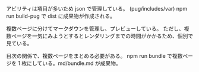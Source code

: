 アビリティは項目が多いため json で管理している。 (pug/includes/var)
npm run build-pug で dist に成果物が作成される。

複数ページに分けてマークダウンを管理し、プレビューしている。
ただし、複数ページを一気にみようとするとレンダリングまでの時間がかかるため、個別で見ている。

目次の関係で、複数ページをまとめる必要がある。
npm run bundle で複数ページを 1 枚にしている。md/bundle.md が成果物。

